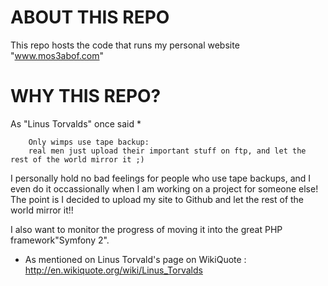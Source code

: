 ABOUT THIS REPO
===============

This repo hosts the code that runs my personal website "www.mos3abof.com"

WHY THIS REPO?
==============

As "Linus Torvalds" once said *

		Only wimps use tape backup: 
		real men just upload their important stuff on ftp, and let the rest of the world mirror it ;)

I personally hold no bad feelings for people who use tape backups, and I even do it occassionally when I am working on a project for someone else! The point is I decided to upload my site to Github and let the rest of the world mirror it!!

I also want to monitor the progress of moving it into the great PHP framework"Symfony 2".

* As mentioned on Linus Torvald's page on WikiQuote : http://en.wikiquote.org/wiki/Linus_Torvalds